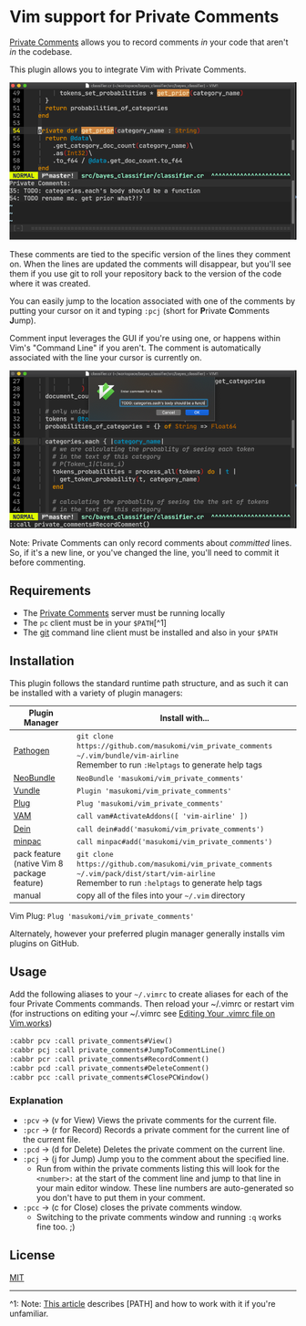 # Vim support for Private Comments

[Private Comments](https://github.com/masukomi/private_comments/) allows you to record comments _in_ your code that aren't _in_ the codebase.  

This plugin allows you to integrate Vim with Private Comments.

![displaying comments](doc/pc_comment_display.png)

These comments are tied to the specific version of the lines they comment on. When the lines are updated the comments will disappear, but you'll see them if you use git to roll your repository back to the version of the code where it was created. 

You can easily jump to the location associated with one of the comments by putting your cursor on it and typing `:pcj` (short for **P**rivate **C**omments **J**ump).

Comment input leverages the GUI if you're using one, or happens within Vim's "Command Line" if you aren't. The comment is automatically associated with the line your cursor is currently on. 

![entering a comment](doc/pc_creating_comment.png)

Note: Private Comments can only record comments about _committed_ lines. So, if it's a new line, or you've changed the line, you'll need to commit it before commenting.


## Requirements

* The [Private Comments](https://github.com/masukomi/private_comments/) server must be running locally
* The `pc` client must be in your `$PATH`[^1]
* The [git](https://git-scm.com/) command line client must be installed and also in your `$PATH`

## Installation

This plugin follows the standard runtime path structure, and as such it can be installed with a variety of plugin managers:

| Plugin Manager | Install with... |
| ------------- | ------------- |
| [Pathogen][1] | `git clone https://github.com/masukomi/vim_private_comments ~/.vim/bundle/vim-airline`<br/>Remember to run `:Helptags` to generate help tags |
| [NeoBundle][2] | `NeoBundle 'masukomi/vim_private_comments'` |
| [Vundle][3] | `Plugin 'masukomi/vim_private_comments'` |
| [Plug][4] | `Plug 'masukomi/vim_private_comments'` |
| [VAM][5] | `call vam#ActivateAddons([ 'vim-airline' ])` |
| [Dein][6] | `call dein#add('masukomi/vim_private_comments')` |
| [minpac][7] | `call minpac#add('masukomi/vim_private_comments')` |
| pack feature (native Vim 8 package feature)| `git clone https://github.com/masukomi/vim_private_comments ~/.vim/pack/dist/start/vim-airline`<br/>Remember to run `:helptags` to generate help tags |
| manual | copy all of the files into your `~/.vim` directory |



Vim Plug: `Plug 'masukomi/vim_private_comments'`  

Alternately, however your preferred plugin manager generally installs vim plugins on GitHub.

## Usage
Add the following aliases to your `~/.vimrc` to create aliases for each of the four Private Comments commands. Then reload your ~/.vimrc or restart vim (for instructions on editing your ~/.vimrc see [Editing Your .vimrc file on Vim.works](https://vim.works/2017/04/05/editing-your-.vimrc-file/))

```vim
:cabbr pcv :call private_comments#View()
:cabbr pcj :call private_comments#JumpToCommentLine()
:cabbr pcr :call private_comments#RecordComment()
:cabbr pcd :call private_comments#DeleteComment()
:cabbr pcc :call private_comments#ClosePCWindow()
```


### Explanation

* `:pcv` -> (v for View) Views the private comments for the current file.
* `:pcr` -> (r for Record) Records a private comment for the current line of the current file.
* `:pcd` -> (d for Delete) Deletes the private comment on the current line.
* `:pcj` -> (j for Jump) Jump you to the comment about the specified line.
  * Run from within the private comments listing this will look for the `<number>:` at the start of the comment line and jump to that line in your main editor window. These line numbers are auto-generated so you don't have to put them in your comment.
* `:pcc` -> (c for Close) closes the private comments window.
  * Switching to the private comments window and running `:q` works fine too. ;)

## License
[MIT][8]

----

^1: Note: [This article](https://medium.com/@jalendport/what-exactly-is-your-shell-path-2f076f02deb4) describes [PATH] and how to work with it if you're unfamiliar.


[1]: https://github.com/tpope/vim-pathogen
[2]: https://github.com/Shougo/neobundle.vim
[3]: https://github.com/VundleVim/Vundle.vim
[4]: https://github.com/junegunn/vim-plug
[5]: https://github.com/MarcWeber/vim-addon-manager
[6]: https://github.com/Shougo/dein.vim
[7]: https://github.com/k-takata/minpac/
[8]: https://github.com/masukomi/vim_private_comments/blob/master/LICENSE.md

